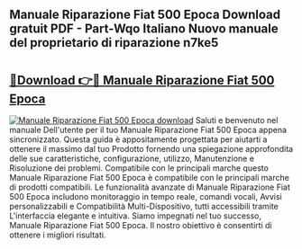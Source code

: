 ## Manuale Riparazione Fiat 500 Epoca Download gratuit PDF - Part-Wqo Italiano Nuovo manuale del proprietario di riparazione n7ke5

# <h2><a href="http://dfbgzhx.blite.top/?on=Manuale+Riparazione+Fiat+500+Epoca">🔗Download 👉🔴 Manuale Riparazione Fiat 500 Epoca</a></h2>

[![Manuale Riparazione Fiat 500 Epoca download](https://i.imgur.com/lujVjoI.png)](http://dfbgzhx.blite.top/?on=Manuale+Riparazione+Fiat+500+Epoca)
Saluti e benvenuto nel manuale Dell'utente per il tuo Manuale Riparazione Fiat 500 Epoca appena sincronizzato. Questa guida è appositamente progettata per aiutarti a ottenere il massimo dal tuo Prodotto fornendo una spiegazione approfondita delle sue caratteristiche, configurazione, utilizzo, Manutenzione e Risoluzione dei problemi. Compatibile con le principali marche questo Manuale Riparazione Fiat 500 Epoca è compatibile con le principali marche di prodotti compatibili. Le funzionalità avanzate di Manuale Riparazione Fiat 500 Epoca includono monitoraggio in tempo reale, comandi vocali, Avvisi personalizzabili e Compatibilità Multi-Dispositivo, tutti accessibili tramite L'interfaccia elegante e intuitiva. Siamo impegnati nel tuo successo, Manuale Riparazione Fiat 500 Epoca. Il nostro obiettivo è consentirti di ottenere i migliori risultati.
